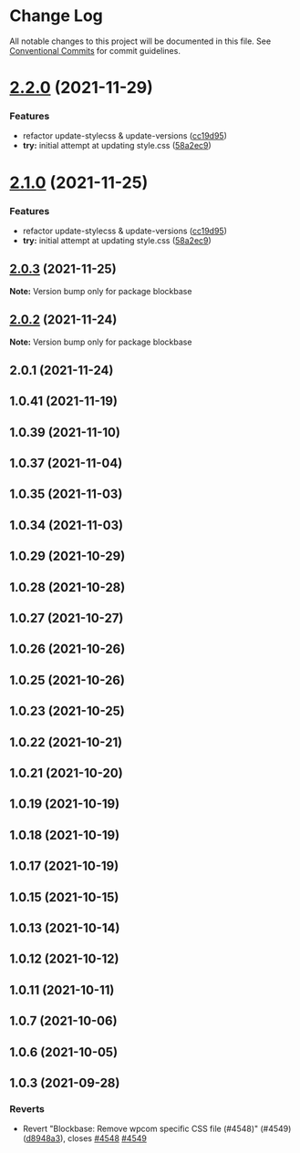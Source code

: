 # Change Log

All notable changes to this project will be documented in this file.
See [Conventional Commits](https://conventionalcommits.org) for commit guidelines.

# [2.2.0](https://github.com/Automattic/themes/compare/blockbase@2.0.3...blockbase@2.2.0) (2021-11-29)


### Features

* refactor update-stylecss & update-versions ([cc19d95](https://github.com/Automattic/themes/commit/cc19d95a4f3f2fa5511a7d4c049da94af01f5b30))
* **try:** initial attempt at updating style.css ([58a2ec9](https://github.com/Automattic/themes/commit/58a2ec94a9a4eaeb3996f8c3e9f4d4d2bfe1fbcc))





# [2.1.0](https://github.com/Automattic/themes/compare/blockbase@2.0.3...blockbase@2.1.0) (2021-11-25)


### Features

* refactor update-stylecss & update-versions ([cc19d95](https://github.com/Automattic/themes/commit/cc19d95a4f3f2fa5511a7d4c049da94af01f5b30))
* **try:** initial attempt at updating style.css ([58a2ec9](https://github.com/Automattic/themes/commit/58a2ec94a9a4eaeb3996f8c3e9f4d4d2bfe1fbcc))





## [2.0.3](https://github.com/Automattic/themes/compare/blockbase@2.0.2...blockbase@2.0.3) (2021-11-25)

**Note:** Version bump only for package blockbase





## [2.0.2](https://github.com/Automattic/themes/compare/blockbase@2.0.1...blockbase@2.0.2) (2021-11-24)

**Note:** Version bump only for package blockbase





## 2.0.1 (2021-11-24)



## 1.0.41 (2021-11-19)



## 1.0.39 (2021-11-10)



## 1.0.37 (2021-11-04)



## 1.0.35 (2021-11-03)



## 1.0.34 (2021-11-03)



## 1.0.29 (2021-10-29)



## 1.0.28 (2021-10-28)



## 1.0.27 (2021-10-27)



## 1.0.26 (2021-10-26)



## 1.0.25 (2021-10-26)



## 1.0.23 (2021-10-25)



## 1.0.22 (2021-10-21)



## 1.0.21 (2021-10-20)



## 1.0.19 (2021-10-19)



## 1.0.18 (2021-10-19)



## 1.0.17 (2021-10-19)



## 1.0.15 (2021-10-15)



## 1.0.13 (2021-10-14)



## 1.0.12 (2021-10-12)



## 1.0.11 (2021-10-11)



## 1.0.7 (2021-10-06)



## 1.0.6 (2021-10-05)



## 1.0.3 (2021-09-28)


### Reverts

* Revert "Blockbase: Remove wpcom specific CSS file (#4548)" (#4549) ([d8948a3](https://github.com/Automattic/themes/commit/d8948a3a9eb8242d1dfa5c53d259a786e1fea0e9)), closes [#4548](https://github.com/Automattic/themes/issues/4548) [#4549](https://github.com/Automattic/themes/issues/4549)
